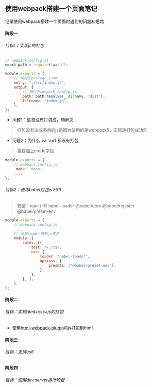## 使用webpack搭建一个页面笔记

记录使用webpack搭建一个页面时遇到的问题和思路

#### 阶段一

###### 目标1：实现js的打包

``` JavaScript
// webpack.config.js
const path = require('path');

module.exports = {
    // 相对于package.json
    entry: "./src/index.js",
    output: {
        // 相对于webpack.config.js
        path: path.resolve(__dirname, 'dist'),
        filename: "index.js",
    },
};
```

* 问题1：感觉没有打包成，待解决

> 打包没有生成多余的js是因为使用的是webpack5，实际是打包成功的

* 问题2：为什么 var a=1 都没有打包

> 需要加上mode字段
``` JavaScript
module.exports = {
    // webpack.config.js
     mode: 'none',
    ....
};
```
###### 目标2：使用babel打包js ES6

> 安装：npm i -D babel-loader @babel/core @babel/register @babel/preset-env

``` JavaScript
module.exports = {
    // webpack.config.js
    ....
    // 添加loader解析js文件
    module: {
        rules: [{
            test: /\.js$/,
            use: {
                loader: "babel-loader",
                options: {
                    presets: ["@babel/preset-env"],
                },
            },
        }, ],
    },
};
```

#### 阶段二

###### 目标：实现html+css+js的打包

  + 使用[html-webpack-plugin](https://github.com/jantimon/html-webpack-plugin#configuration)将js打包到html

#### 阶段三

###### 目标：支持es6

#### 阶段四

###### 目标：使用dev server运行项目
